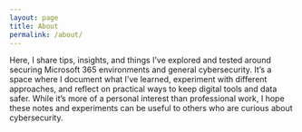 ```yaml
---
layout: page
title: About
permalink: /about/
---
```


Here, I share tips, insights, and things I’ve explored and tested around securing Microsoft 365 environments and general cybersecurity. It’s a space where I document what I’ve learned, experiment with different approaches, and reflect on practical ways to keep digital tools and data safer. While it’s more of a personal interest than professional work, I hope these notes and experiments can be useful to others who are curious about cybersecurity.